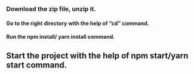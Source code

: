 ### Download the zip file, unzip it.

#### Go to the right directory with the help of “cd” command.

#### Run the npm install/ yarn install command.

## Start the project with the help of npm start/yarn start command.
